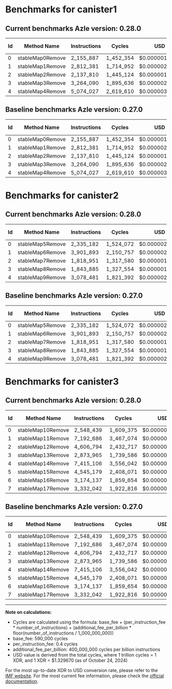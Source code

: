 # Benchmarks for canister1

## Current benchmarks Azle version: 0.28.0

| Id  | Method Name      | Instructions | Cycles    | USD           | USD/Million Calls | Change                     |
| --- | ---------------- | ------------ | --------- | ------------- | ----------------- | -------------------------- |
| 0   | stableMap0Remove | 2_155_887    | 1_452_354 | $0.0000019312 | $1.93             | <font color="red">0</font> |
| 1   | stableMap1Remove | 2_812_381    | 1_714_952 | $0.0000022803 | $2.28             | <font color="red">0</font> |
| 2   | stableMap2Remove | 2_137_810    | 1_445_124 | $0.0000019215 | $1.92             | <font color="red">0</font> |
| 3   | stableMap3Remove | 3_264_090    | 1_895_636 | $0.0000025206 | $2.52             | <font color="red">0</font> |
| 4   | stableMap4Remove | 5_074_027    | 2_619_610 | $0.0000034832 | $3.48             | <font color="red">0</font> |

## Baseline benchmarks Azle version: 0.27.0

| Id  | Method Name      | Instructions | Cycles    | USD           | USD/Million Calls |
| --- | ---------------- | ------------ | --------- | ------------- | ----------------- |
| 0   | stableMap0Remove | 2_155_887    | 1_452_354 | $0.0000019312 | $1.93             |
| 1   | stableMap1Remove | 2_812_381    | 1_714_952 | $0.0000022803 | $2.28             |
| 2   | stableMap2Remove | 2_137_810    | 1_445_124 | $0.0000019215 | $1.92             |
| 3   | stableMap3Remove | 3_264_090    | 1_895_636 | $0.0000025206 | $2.52             |
| 4   | stableMap4Remove | 5_074_027    | 2_619_610 | $0.0000034832 | $3.48             |

# Benchmarks for canister2

## Current benchmarks Azle version: 0.28.0

| Id  | Method Name      | Instructions | Cycles    | USD           | USD/Million Calls | Change                     |
| --- | ---------------- | ------------ | --------- | ------------- | ----------------- | -------------------------- |
| 0   | stableMap5Remove | 2_335_182    | 1_524_072 | $0.0000020265 | $2.02             | <font color="red">0</font> |
| 1   | stableMap6Remove | 3_901_893    | 2_150_757 | $0.0000028598 | $2.85             | <font color="red">0</font> |
| 2   | stableMap7Remove | 1_818_951    | 1_317_580 | $0.0000017519 | $1.75             | <font color="red">0</font> |
| 3   | stableMap8Remove | 1_843_885    | 1_327_554 | $0.0000017652 | $1.76             | <font color="red">0</font> |
| 4   | stableMap9Remove | 3_078_481    | 1_821_392 | $0.0000024219 | $2.42             | <font color="red">0</font> |

## Baseline benchmarks Azle version: 0.27.0

| Id  | Method Name      | Instructions | Cycles    | USD           | USD/Million Calls |
| --- | ---------------- | ------------ | --------- | ------------- | ----------------- |
| 0   | stableMap5Remove | 2_335_182    | 1_524_072 | $0.0000020265 | $2.02             |
| 1   | stableMap6Remove | 3_901_893    | 2_150_757 | $0.0000028598 | $2.85             |
| 2   | stableMap7Remove | 1_818_951    | 1_317_580 | $0.0000017519 | $1.75             |
| 3   | stableMap8Remove | 1_843_885    | 1_327_554 | $0.0000017652 | $1.76             |
| 4   | stableMap9Remove | 3_078_481    | 1_821_392 | $0.0000024219 | $2.42             |

# Benchmarks for canister3

## Current benchmarks Azle version: 0.28.0

| Id  | Method Name       | Instructions | Cycles    | USD           | USD/Million Calls | Change                     |
| --- | ----------------- | ------------ | --------- | ------------- | ----------------- | -------------------------- |
| 0   | stableMap10Remove | 2_548_439    | 1_609_375 | $0.0000021399 | $2.13             | <font color="red">0</font> |
| 1   | stableMap11Remove | 7_192_686    | 3_467_074 | $0.0000046101 | $4.61             | <font color="red">0</font> |
| 2   | stableMap12Remove | 4_606_794    | 2_432_717 | $0.0000032347 | $3.23             | <font color="red">0</font> |
| 3   | stableMap13Remove | 2_873_965    | 1_739_586 | $0.0000023131 | $2.31             | <font color="red">0</font> |
| 4   | stableMap14Remove | 7_415_106    | 3_556_042 | $0.0000047284 | $4.72             | <font color="red">0</font> |
| 5   | stableMap15Remove | 4_545_179    | 2_408_071 | $0.0000032019 | $3.20             | <font color="red">0</font> |
| 6   | stableMap16Remove | 3_174_137    | 1_859_654 | $0.0000024727 | $2.47             | <font color="red">0</font> |
| 7   | stableMap17Remove | 3_332_042    | 1_922_816 | $0.0000025567 | $2.55             | <font color="red">0</font> |

## Baseline benchmarks Azle version: 0.27.0

| Id  | Method Name       | Instructions | Cycles    | USD           | USD/Million Calls |
| --- | ----------------- | ------------ | --------- | ------------- | ----------------- |
| 0   | stableMap10Remove | 2_548_439    | 1_609_375 | $0.0000021399 | $2.13             |
| 1   | stableMap11Remove | 7_192_686    | 3_467_074 | $0.0000046101 | $4.61             |
| 2   | stableMap12Remove | 4_606_794    | 2_432_717 | $0.0000032347 | $3.23             |
| 3   | stableMap13Remove | 2_873_965    | 1_739_586 | $0.0000023131 | $2.31             |
| 4   | stableMap14Remove | 7_415_106    | 3_556_042 | $0.0000047284 | $4.72             |
| 5   | stableMap15Remove | 4_545_179    | 2_408_071 | $0.0000032019 | $3.20             |
| 6   | stableMap16Remove | 3_174_137    | 1_859_654 | $0.0000024727 | $2.47             |
| 7   | stableMap17Remove | 3_332_042    | 1_922_816 | $0.0000025567 | $2.55             |

---

**Note on calculations:**

- Cycles are calculated using the formula: base_fee + (per_instruction_fee \* number_of_instructions) + (additional_fee_per_billion \* floor(number_of_instructions / 1_000_000_000))
- base_fee: 590_000 cycles
- per_instruction_fee: 0.4 cycles
- additional_fee_per_billion: 400_000_000 cycles per billion instructions
- USD value is derived from the total cycles, where 1 trillion cycles = 1 XDR, and 1 XDR = $1.329670 (as of October 24, 2024)

For the most up-to-date XDR to USD conversion rate, please refer to the [IMF website](https://www.imf.org/external/np/fin/data/rms_sdrv.aspx).
For the most current fee information, please check the [official documentation](https://internetcomputer.org/docs/current/developer-docs/gas-cost#execution).
